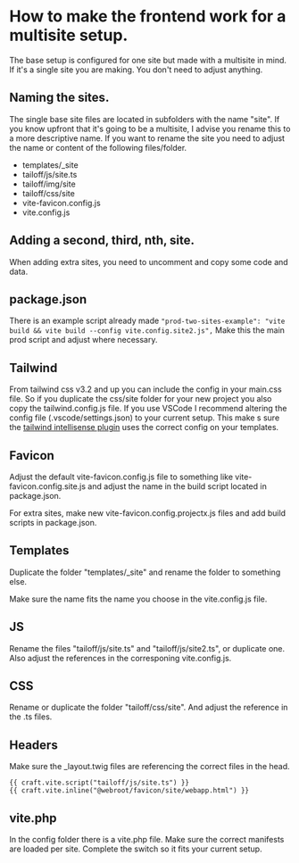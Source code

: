 # How to make the frontend work for a multisite setup.

The base setup is configured for one site but made with a multisite in mind.
If it's a single site you are making. You don't need to adjust anything.

## Naming the sites.

The single base site files are located in subfolders with the name "site". If you know upfront that it's going to be a multisite, I advise you rename this to a more descriptive name.
If you want to rename the site you need to adjust the name or content of the following files/folder.

- templates/\_site
- tailoff/js/site.ts
- tailoff/img/site
- tailoff/css/site
- vite-favicon.config.js
- vite.config.js

## Adding a second, third, nth, site.

When adding extra sites, you need to uncomment and copy some code and data.

## package.json

There is an example script already made `"prod-two-sites-example": "vite build && vite build --config vite.config.site2.js",`
Make this the main prod script and adjust where necessary.

## Tailwind

From tailwind css v3.2 and up you can include the config in your main.css file. So if you duplicate the css/site folder for your new project you also copy the tailwind.config.js file.
If you use VSCode I recommend altering the config file (.vscode/settings.json) to your current setup. This make s sure the [tailwind intellisense plugin](https://marketplace.visualstudio.com/items?itemName=bradlc.vscode-tailwindcss) uses the correct config on your templates.

## Favicon

Adjust the default vite-favicon.config.js file to something like vite-favicon.config.site.js and adjust the name in the build script located in package.json.

For extra sites, make new vite-favicon.config.projectx.js files and add build scripts in package.json.

## Templates

Duplicate the folder "templates/\_site" and rename the folder to something else.

Make sure the name fits the name you choose in the vite.config.js file.

## JS

Rename the files "tailoff/js/site.ts" and "tailoff/js/site2.ts", or duplicate one. Also adjust the references in the corresponing vite.config.js.

## CSS

Rename or duplicate the folder "tailoff/css/site". And adjust the reference in the .ts files.

## Headers

Make sure the \_layout.twig files are referencing the correct files in the head.

```
{{ craft.vite.script("tailoff/js/site.ts") }}
{{ craft.vite.inline("@webroot/favicon/site/webapp.html") }}
```

## vite.php

In the config folder there is a vite.php file. Make sure the correct manifests are loaded per site. Complete the switch so it fits your current setup.
